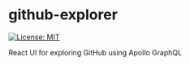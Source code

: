 # github-explorer

[![License: MIT](https://img.shields.io/badge/License-MIT-yellow.svg)](https://opensource.org/licenses/MIT)

React UI for exploring GitHub using Apollo GraphQL